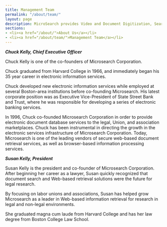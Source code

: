 ```yaml
---
title: Management Team
permalink: "/about/team/"
layout: page
description: MicroSearch provides Video and Document Digitization, Search, and SEO for a wide variety of clients in the professional, educational, and labor sectors.
sections:
- <li><a href="/about/">About Us</a></li>
- <li><a href="/about/team/">Management Team</a></li>
---
```


***Chuck Kelly, Chief Executive Officer***  

Chuck Kelly is one of the co-founders of Microsearch Corporation.

Chuck graduated from Harvard College in 1966, and immediately began his 35 year career in electronic information services.

Chuck developed new electronic information services while employed at several Boston-area institutions before co-founding Microsearch. His latest corporate position was as Executive Vice-President of State Street Bank and Trust, where he was responsible for developing a series of electronic banking services.

In 1996, Chuck co-founded Microsearch Corporation in order to provide electronic document database services to the legal, Union, and association marketplaces.
Chuck has been instrumental in directing the growth in the electronic services infrastructure of Microsearch Corporation. Today, Microsearch is one of the leading vendors of secure web-based document retrieval services, as well as browser-based information processing services.

***Susan Kelly, President***  

Susan Kelly is the president and co-founder of Microsearch Corporation. After beginning her career as a lawyer, Susan quickly recognized that document search and Web-based retrieval solutions were the future for legal research.

By focusing on labor unions and associations, Susan has helped grow Microsearch as a leader in Web-based information retrieval for research in legal and non-legal environments.

She graduated magna cum laude from Harvard College and has her law degree from Boston College Law School.
